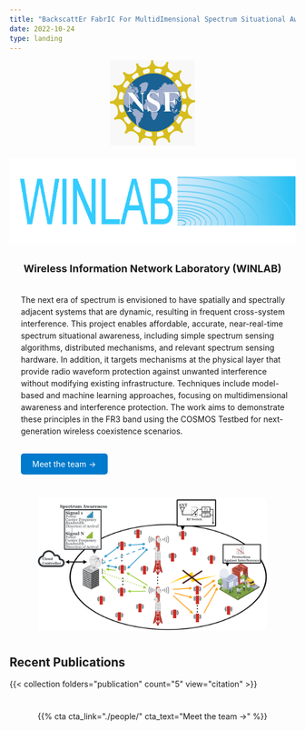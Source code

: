 ```yaml
---
title: "BackscattEr FabrIC For MultidImensional Spectrum Situational Awareness and Protection"
date: 2022-10-24
type: landing
---
```


<!-- Hero Section -->
<div style="display:flex; flex-wrap:wrap; gap:20px; align-items:flex-start; margin-bottom:40px;">

  <!-- Left column: logos -->
  <div style="flex:1 1 300px; text-align:center;">
    <img src="nsf.png" alt="NSF" style="height:150px; margin-bottom:20px;">
    <img src="winlab.png" alt="WINLAB" style="height:150px; margin-bottom:20px;">
    <div style="font-weight:bold; font-size:18px; margin-top:10px;">Wireless Information Network Laboratory (WINLAB)</div>
  </div>

  <!-- Right column: text + CTA -->
  <div style="flex:2 1 400px; min-width:250px; padding-left:20px;">
    <p style="font-size:1em; line-height:1.5;">
      The next era of spectrum is envisioned to have spatially and spectrally adjacent systems that are dynamic, resulting in frequent cross-system interference. This project enables affordable, accurate, near-real-time spectrum situational awareness, including simple spectrum sensing algorithms, distributed mechanisms, and relevant spectrum sensing hardware. In addition, it targets mechanisms at the physical layer that provide radio waveform protection against unwanted interference without modifying existing infrastructure. Techniques include model-based and machine learning approaches, focusing on multidimensional awareness and interference protection. The work aims to demonstrate these principles in the FR3 band using the COSMOS Testbed for next-generation wireless coexistence scenarios.
    </p>
    <a href="./people/" style="display:inline-block; margin-top:15px; padding:10px 20px; background:#007ACC; color:#fff; border-radius:5px; text-decoration:none;">Meet the team →</a>
  </div>

</div>

<!-- Image Below Hero -->
<div style="text-align:center; margin-bottom:40px;">
  <img src="efficient.png" alt="Efficient" style="max-width:80%; height:auto; border-radius:8px;">
</div>

<!-- Recent Publications -->
<div style="margin-bottom:40px;">
  <h2>Recent Publications</h2>
  {{< collection folders="publication" count="5" view="citation" >}}
</div>

<!-- Team CTA -->
<div style="text-align:center; margin-top:40px;">
  {{% cta cta_link="./people/" cta_text="Meet the team →" %}}
</div>
